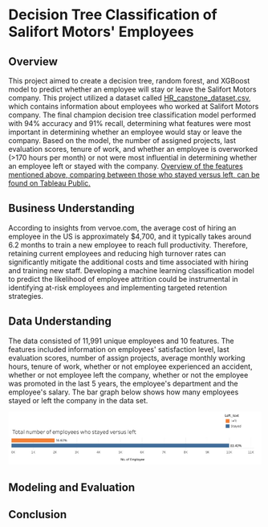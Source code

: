 # Decision Tree Classification of Salifort Motors' Employees
## Overview
This project aimed to create a decision tree, random forest, and XGBoost model to predict whether an employee will stay or leave the Salifort Motors company. This project utilized a dataset called [HR_capstone_dataset.csv](data/HR_capstone_dataset.csv), which contains information about employees who worked at Salifort Motors company. The final champion decision tree classification model performed with 94% accuracy and 91% recall, determining what features were most important in determining whether an employee would stay or leave the company. Based on the model, the number of assigned projects, last evaluation scores, tenure of work, and whether an employee is overworked (>170 hours per month) or not were most influential in determining whether an employee left or stayed with the company. [Overview of the features mentioned above, comparing between those who stayed versus left, can be found on Tableau Public.](https://public.tableau.com/shared/QFGXJQRTY?:display_count=n&:origin=viz_share_link)

## Business Understanding
According to insights from vervoe.com, the average cost of hiring an employee in the US is approximately $4,700, and it typically takes around 6.2 months to train a new employee to reach full productivity. Therefore, retaining current employees and reducing high turnover rates can significantly mitigate the additional costs and time associated with hiring and training new staff. Developing a machine learning classification model to predict the likelihood of employee attrition could be instrumental in identifying at-risk employees and implementing targeted retention strategies.

## Data Understanding
The data consisted of 11,991 unique employees and 10 features. The features included information on employees' satisfaction level, last evaluation scores, number of assign projects, average monthly working hours, tenure of work, whether or not employee experienced an accident, whether or not employee left the company, whether or not the employee was promoted in the last 5 years, the employee's department and the employee's salary. The bar graph below shows how many employees stayed or left the company in the data set.

![employee_status](Images/Employee_status.jpeg)

## Modeling and Evaluation


## Conclusion
